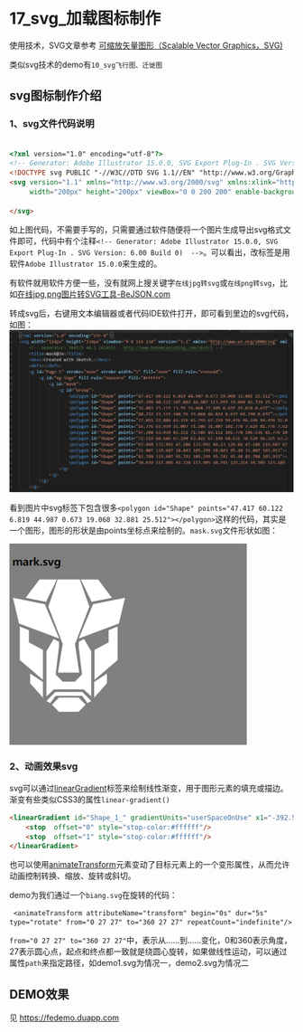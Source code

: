 
# 17_svg_加载图标制作

使用技术，SVG文章参考 <a href="https://developer.mozilla.org/zh-CN/docs/Web/SVG">可缩放矢量图形（Scalable Vector Graphics，SVG)</a>

类似svg技术的demo有`10_svg飞行图、迁徙图`

## svg图标制作介绍

### 1、svg文件代码说明

```html

<?xml version="1.0" encoding="utf-8"?>
<!-- Generator: Adobe Illustrator 15.0.0, SVG Export Plug-In . SVG Version: 6.00 Build 0)  -->
<!DOCTYPE svg PUBLIC "-//W3C//DTD SVG 1.1//EN" "http://www.w3.org/Graphics/SVG/1.1/DTD/svg11.dtd">
<svg version="1.1" xmlns="http://www.w3.org/2000/svg" xmlns:xlink="http://www.w3.org/1999/xlink" x="0px" y="0px"
	 width="200px" height="200px" viewBox="0 0 200 200" enable-background="new 0 0 200 200" xml:space="preserve">

</svg>
```

如上图代码，不需要手写的，只需要通过软件随便将一个图片生成导出svg格式文件即可，代码中有个注释`<!-- Generator: Adobe Illustrator 15.0.0, SVG Export Plug-In . SVG Version: 6.00 Build 0)  -->`。可以看出，改标签是用软件`Adobe Illustrator 15.0.0`来生成的。

有软件就用软件方便一些，没有就网上搜关键字`在线jpg转svg`或`在线png转svg`，比如[在线jpg,png图片转SVG工具-BeJSON.com](https://www.bejson.com/convert/image_to_svg/)

转成svg后，右键用文本编辑器或者代码IDE软件打开，即可看到里边的svg代码，如图：
![svg代码](./1.png)

看到图片中svg标签下包含很多`<polygon id="Shape" points="47.417 60.122 6.819 44.987 0.673 19.068 32.881 25.512"></polygon>`这样的代码，其实是一个图形，图形的形状是由points坐标点来绘制的。`mask.svg`文件形状如图：

![将mask.svg在html里边展示](./2.png)

### 2、动画效果svg

svg可以通过[linearGradient](https://developer.mozilla.org/en-US/docs/Web/SVG/Element/linearGradient)标签来绘制线性渐变，用于图形元素的填充或描边。渐变有些类似CSS3的属性`linear-gradient()`

```html
<linearGradient id="Shape_1_" gradientUnits="userSpaceOnUse" x1="-392.521" y1="4.1646" x2="-392.0605" y2="4.5428" gradientTransform="matrix(147.7263 0 0 198.7057 58043.5078 -771.4204)">
	<stop  offset="0" style="stop-color:#ffffff"/>
	<stop  offset="1" style="stop-color:#ffffff"/>
</linearGradient>
```

也可以使用[animateTransform](https://developer.mozilla.org/zh-CN/docs/Web/SVG/Element/animateTransform)元素变动了目标元素上的一个变形属性，从而允许动画控制转换、缩放、旋转或斜切。

demo为我们通过一个`biang.svg`在旋转的代码：

```
 <animateTransform attributeName="transform" begin="0s" dur="5s" type="rotate" from="0 27 27" to="360 27 27" repeatCount="indefinite"/>

```

`from="0 27 27" to="360 27 27"`中，表示从……到……变化，0和360表示角度，27表示圆心点，起点和终点都一致就是绕圆心旋转，如果做线性运动，可以通过属性`path`来指定路径，如demo1.svg为情况一，demo2.svg为情况二



## DEMO效果

见 https://fedemo.duapp.com
